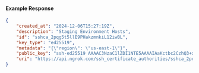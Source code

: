 <!-- Code generated for API Clients. DO NOT EDIT. -->

#### Example Response

```json
{
	"created_at": "2024-12-06T15:27:19Z",
	"description": "Staging Environment Hosts",
	"id": "sshca_2pqg5t5llE9PHakzmnkiL12iwBL",
	"key_type": "ed25519",
	"metadata": "{\"region\": \"us-east-1\"}",
	"public_key": "ssh-ed25519 AAAAC3NzaC1lZDI1NTE5AAAAIAaKctbc2CzhQ3+x+cAkUFSef4uAkmYX1v2lY6ltkKGl",
	"uri": "https://api.ngrok.com/ssh_certificate_authorities/sshca_2pqg5t5llE9PHakzmnkiL12iwBL"
}
```
